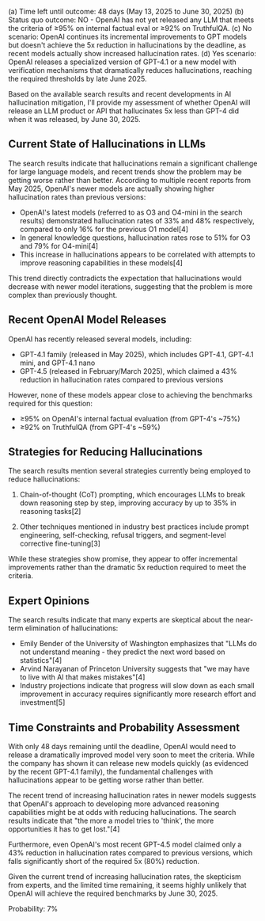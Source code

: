 (a) Time left until outcome: 48 days (May 13, 2025 to June 30, 2025)
(b) Status quo outcome: NO - OpenAI has not yet released any LLM that meets the criteria of ≥95% on internal factual eval or ≥92% on TruthfulQA.
(c) No scenario: OpenAI continues its incremental improvements to GPT models but doesn't achieve the 5x reduction in hallucinations by the deadline, as recent models actually show increased hallucination rates.
(d) Yes scenario: OpenAI releases a specialized version of GPT-4.1 or a new model with verification mechanisms that dramatically reduces hallucinations, reaching the required thresholds by late June 2025.

Based on the available search results and recent developments in AI hallucination mitigation, I'll provide my assessment of whether OpenAI will release an LLM product or API that hallucinates 5x less than GPT-4 did when it was released, by June 30, 2025.

## Current State of Hallucinations in LLMs

The search results indicate that hallucinations remain a significant challenge for large language models, and recent trends show the problem may be getting worse rather than better. According to multiple recent reports from May 2025, OpenAI's newer models are actually showing higher hallucination rates than previous versions:

- OpenAI's latest models (referred to as O3 and O4-mini in the search results) demonstrated hallucination rates of 33% and 48% respectively, compared to only 16% for the previous O1 model[4]
- In general knowledge questions, hallucination rates rose to 51% for O3 and 79% for O4-mini[4]
- This increase in hallucinations appears to be correlated with attempts to improve reasoning capabilities in these models[4]

This trend directly contradicts the expectation that hallucinations would decrease with newer model iterations, suggesting that the problem is more complex than previously thought.

## Recent OpenAI Model Releases

OpenAI has recently released several models, including:

- GPT-4.1 family (released in May 2025), which includes GPT-4.1, GPT-4.1 mini, and GPT-4.1 nano
- GPT-4.5 (released in February/March 2025), which claimed a 43% reduction in hallucination rates compared to previous versions

However, none of these models appear close to achieving the benchmarks required for this question:
- ≥95% on OpenAI's internal factual evaluation (from GPT-4's ~75%)
- ≥92% on TruthfulQA (from GPT-4's ~59%)

## Strategies for Reducing Hallucinations

The search results mention several strategies currently being employed to reduce hallucinations:

1. Chain-of-thought (CoT) prompting, which encourages LLMs to break down reasoning step by step, improving accuracy by up to 35% in reasoning tasks[2]

2. Other techniques mentioned in industry best practices include prompt engineering, self-checking, refusal triggers, and segment-level corrective fine-tuning[3]

While these strategies show promise, they appear to offer incremental improvements rather than the dramatic 5x reduction required to meet the criteria.

## Expert Opinions

The search results indicate that many experts are skeptical about the near-term elimination of hallucinations:

- Emily Bender of the University of Washington emphasizes that "LLMs do not understand meaning - they predict the next word based on statistics"[4]
- Arvind Narayanan of Princeton University suggests that "we may have to live with AI that makes mistakes"[4]
- Industry projections indicate that progress will slow down as each small improvement in accuracy requires significantly more research effort and investment[5]

## Time Constraints and Probability Assessment

With only 48 days remaining until the deadline, OpenAI would need to release a dramatically improved model very soon to meet the criteria. While the company has shown it can release new models quickly (as evidenced by the recent GPT-4.1 family), the fundamental challenges with hallucinations appear to be getting worse rather than better.

The recent trend of increasing hallucination rates in newer models suggests that OpenAI's approach to developing more advanced reasoning capabilities might be at odds with reducing hallucinations. The search results indicate that "the more a model tries to 'think', the more opportunities it has to get lost."[4]

Furthermore, even OpenAI's most recent GPT-4.5 model claimed only a 43% reduction in hallucination rates compared to previous versions, which falls significantly short of the required 5x (80%) reduction.

Given the current trend of increasing hallucination rates, the skepticism from experts, and the limited time remaining, it seems highly unlikely that OpenAI will achieve the required benchmarks by June 30, 2025.

Probability: 7%